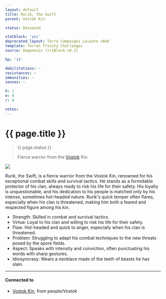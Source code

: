 ```yaml
---
layout: default
title: Rurik, the Swift
parent: Vostok Kin

status: Deseased

statblock: 'yes'
deprecated_layout: Terra Campaigns Leiaute v04d
template: Terran Trinity Challenges
source: Degenesis (triBlock-v0.2)

hp: '14'

debilitations: ~
resistances: ~
immunities: ~
senses: ~

h: 1
e: 0
r: 0

notes:
---
```


# {{ page.title }}

> {{ page.status }}

> Fierce warrior from the [Vostok](Vostok/index.md) Kin

![](https://i.imgur.com/U1XyNfX.png)

Rurik, the Swift, is a fierce warrior from the Vostok Kin, renowned for his exceptional combat skills and survival tactics. He stands as a formidable protector of his clan, always ready to risk his life for their safety. His loyalty is unquestionable, and his dedication to his people is matched only by his intense, sometimes hot-headed nature. Rurik's quick temper often flares, especially when his clan is threatened, making him both a feared and respected figure among his kin.

- Strength: Skilled in combat and survival tactics.
- Virtue: Loyal to his clan and willing to risk his life for their safety.
- Flaw: Hot-headed and quick to anger, especially when his clan is threatened.
- Problem: Struggling to adapt his combat techniques to the new threats posed by the spore fields.
- Aspect: Speaks with intensity and conviction, often punctuating his words with sharp gestures.
- Idiosyncrasy: Wears a necklace made of the teeth of beasts he has slain.

---
#### Connected to

<!-- QueryToSerialize: LIST without ID "["+ title + "](https://terra-campaigns.github.io/"+ regexreplace(file.path, ".md", "") + ")" + ", from " + regexreplace(file.folder, "degenesis/", "") FROM ([[]]) OR outgoing([[]]) WHERE file.name != this.file.name SORT file.folder DESC -->
<!-- SerializedQuery: LIST without ID "["+ title + "](https://terra-campaigns.github.io/"+ regexreplace(file.path, ".md", "") + ")" + ", from " + regexreplace(file.folder, "degenesis/", "") FROM ([[]]) OR outgoing([[]]) WHERE file.name != this.file.name SORT file.folder DESC -->
- [Vostok Kin](https://terra-campaigns.github.io/degenesis/people/Vostok/index), from people/Vostok
<!-- SerializedQuery END -->

